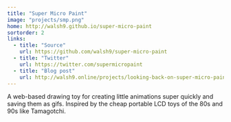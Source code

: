 ```yaml
---
title: "Super Micro Paint"
image: "projects/smp.png"
home: http://walsh9.github.io/super-micro-paint
sortorder: 2
links:
  - title: "Source"
    url: https://github.com/walsh9/super-micro-paint
  - title: "Twitter"
    url: https://twitter.com/supermicropaint
  - title: "Blog post"
    url: http://walsh9.online/projects/looking-back-on-super-micro-paint
---
```


A web-based drawing toy for creating little animations super quickly and saving them as gifs. Inspired by the cheap portable LCD toys of the 80s and 90s like Tamagotchi.
